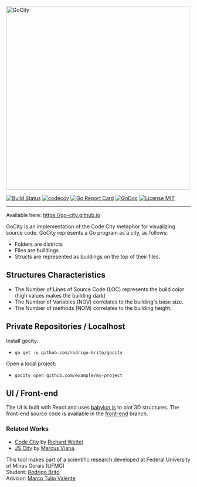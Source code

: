 <img width="500" src="https://raw.githubusercontent.com/rodrigo-brito/gocity/master/logo.png" alt="GoCity" />

[![Build Status](https://travis-ci.org/rodrigo-brito/gocity.svg?branch=master)](https://travis-ci.org/rodrigo-brito/gocity)
[![codecov](https://codecov.io/gh/rodrigo-brito/gocity/branch/master/graph/badge.svg)](https://codecov.io/gh/rodrigo-brito/gocity)
[![Go Report Card](https://goreportcard.com/badge/github.com/rodrigo-brito/gocity)](https://goreportcard.com/report/github.com/rodrigo-brito/gocity)
[![GoDoc](https://godoc.org/github.com/rodrigo-brito/gocity?status.svg)](https://godoc.org/github.com/rodrigo-brito/gocity)
<a href="https://opensource.org/licenses/MIT">
  <img src="https://img.shields.io/badge/license-MIT-blue.svg?style=flat-square" alt="License MIT">
</a>
<hr />
 
Available here: https://go-city.github.io
 
GoCity is an implementation of the Code City metaphor for visualizing source code. GoCity represents a Go program as a city, as follows: 

 - Folders are districts
 - Files are buildings
 - Structs are represented as buildings on the top of their files.

## Structures Characteristics

 - The Number of Lines of Source Code (LOC) represents the build color (high values makes the building dark)
 - The Number of Variables (NOV) correlates to the building's base size.
 - The Number of methods (NOM) correlates to the building height.
 
## Private Repositories / Localhost

Install gocity:
- `go get -u github.com/rodrigo-brito/gocity`

Open a local project:
- `gocity open github.com/example/my-project`
 
## UI / Front-end

The UI is built with React and uses [babylon.js](https://www.babylonjs.com/) to plot 3D structures. The front-end source code is available in the [front-end](https://github.com/rodrigo-brito/gocity/tree/front-end) branch. 
 
### Related Works
- [Code City](https://wettel.github.io/codecity.html) by [Richard Wettel](https://twitter.com/richardwettel)
- [JS City](https://github.com/ASERG-UFMG/JSCity/wiki/JSCITY) by [Marcus Viana](https://github.com/malilovick).

This tool makes part of a scientific research developed at Federal University of Minas Gerais (UFMG)<br/>
Student: [Rodrigo Brito](https://github.com/rodrigo-brito)<br/>
Advisor: [Marco Tulio Valente](https://homepages.dcc.ufmg.br/~mtov/)
